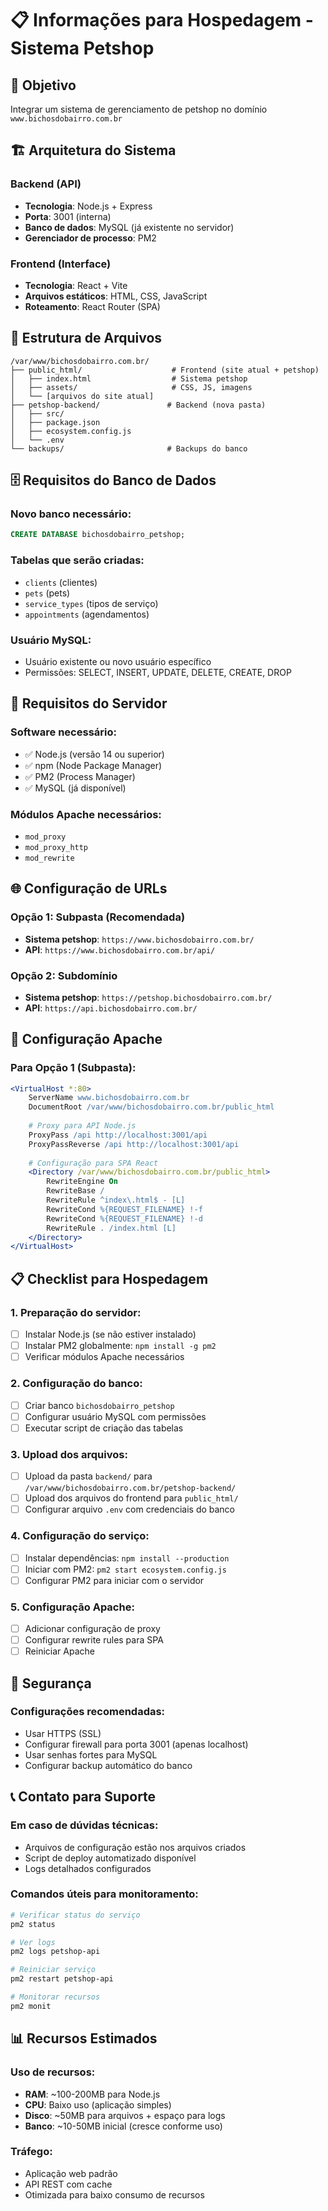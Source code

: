 # 📋 Informações para Hospedagem - Sistema Petshop

## 🎯 Objetivo
Integrar um sistema de gerenciamento de petshop no domínio `www.bichosdobairro.com.br`

## 🏗️ Arquitetura do Sistema

### **Backend (API)**
- **Tecnologia**: Node.js + Express
- **Porta**: 3001 (interna)
- **Banco de dados**: MySQL (já existente no servidor)
- **Gerenciador de processo**: PM2

### **Frontend (Interface)**
- **Tecnologia**: React + Vite
- **Arquivos estáticos**: HTML, CSS, JavaScript
- **Roteamento**: React Router (SPA)

## 📁 Estrutura de Arquivos

```
/var/www/bichosdobairro.com.br/
├── public_html/                    # Frontend (site atual + petshop)
│   ├── index.html                  # Sistema petshop
│   ├── assets/                     # CSS, JS, imagens
│   └── [arquivos do site atual]
├── petshop-backend/               # Backend (nova pasta)
│   ├── src/
│   ├── package.json
│   ├── ecosystem.config.js
│   └── .env
└── backups/                       # Backups do banco
```

## 🗄️ Requisitos do Banco de Dados

### **Novo banco necessário:**
```sql
CREATE DATABASE bichosdobairro_petshop;
```

### **Tabelas que serão criadas:**
- `clients` (clientes)
- `pets` (pets)
- `service_types` (tipos de serviço)
- `appointments` (agendamentos)

### **Usuário MySQL:**
- Usuário existente ou novo usuário específico
- Permissões: SELECT, INSERT, UPDATE, DELETE, CREATE, DROP

## 🔧 Requisitos do Servidor

### **Software necessário:**
- ✅ Node.js (versão 14 ou superior)
- ✅ npm (Node Package Manager)
- ✅ PM2 (Process Manager)
- ✅ MySQL (já disponível)

### **Módulos Apache necessários:**
- `mod_proxy`
- `mod_proxy_http`
- `mod_rewrite`

## 🌐 Configuração de URLs

### **Opção 1: Subpasta (Recomendada)**
- **Sistema petshop**: `https://www.bichosdobairro.com.br/`
- **API**: `https://www.bichosdobairro.com.br/api/`

### **Opção 2: Subdomínio**
- **Sistema petshop**: `https://petshop.bichosdobairro.com.br/`
- **API**: `https://api.bichosdobairro.com.br/`

## 🔗 Configuração Apache

### **Para Opção 1 (Subpasta):**
```apache
<VirtualHost *:80>
    ServerName www.bichosdobairro.com.br
    DocumentRoot /var/www/bichosdobairro.com.br/public_html
    
    # Proxy para API Node.js
    ProxyPass /api http://localhost:3001/api
    ProxyPassReverse /api http://localhost:3001/api
    
    # Configuração para SPA React
    <Directory /var/www/bichosdobairro.com.br/public_html>
        RewriteEngine On
        RewriteBase /
        RewriteRule ^index\.html$ - [L]
        RewriteCond %{REQUEST_FILENAME} !-f
        RewriteCond %{REQUEST_FILENAME} !-d
        RewriteRule . /index.html [L]
    </Directory>
</VirtualHost>
```

## 📋 Checklist para Hospedagem

### **1. Preparação do servidor:**
- [ ] Instalar Node.js (se não estiver instalado)
- [ ] Instalar PM2 globalmente: `npm install -g pm2`
- [ ] Verificar módulos Apache necessários

### **2. Configuração do banco:**
- [ ] Criar banco `bichosdobairro_petshop`
- [ ] Configurar usuário MySQL com permissões
- [ ] Executar script de criação das tabelas

### **3. Upload dos arquivos:**
- [ ] Upload da pasta `backend/` para `/var/www/bichosdobairro.com.br/petshop-backend/`
- [ ] Upload dos arquivos do frontend para `public_html/`
- [ ] Configurar arquivo `.env` com credenciais do banco

### **4. Configuração do serviço:**
- [ ] Instalar dependências: `npm install --production`
- [ ] Iniciar com PM2: `pm2 start ecosystem.config.js`
- [ ] Configurar PM2 para iniciar com o servidor

### **5. Configuração Apache:**
- [ ] Adicionar configuração de proxy
- [ ] Configurar rewrite rules para SPA
- [ ] Reiniciar Apache

## 🔐 Segurança

### **Configurações recomendadas:**
- Usar HTTPS (SSL)
- Configurar firewall para porta 3001 (apenas localhost)
- Usar senhas fortes para MySQL
- Configurar backup automático do banco

## 📞 Contato para Suporte

### **Em caso de dúvidas técnicas:**
- Arquivos de configuração estão nos arquivos criados
- Script de deploy automatizado disponível
- Logs detalhados configurados

### **Comandos úteis para monitoramento:**
```bash
# Verificar status do serviço
pm2 status

# Ver logs
pm2 logs petshop-api

# Reiniciar serviço
pm2 restart petshop-api

# Monitorar recursos
pm2 monit
```

## 📊 Recursos Estimados

### **Uso de recursos:**
- **RAM**: ~100-200MB para Node.js
- **CPU**: Baixo uso (aplicação simples)
- **Disco**: ~50MB para arquivos + espaço para logs
- **Banco**: ~10-50MB inicial (cresce conforme uso)

### **Tráfego:**
- Aplicação web padrão
- API REST com cache
- Otimizada para baixo consumo de recursos 
